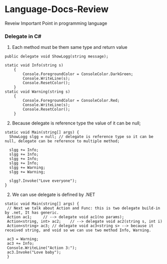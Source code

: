 # Language-Docs-Review
Reveiw Important Point in programming language

### Delegate in C#


1. Each method must be them same type and return value
```
public delegate void ShowLogg(string message); 

static void Info(string s)
    {
        Console.ForegroundColor = ConsoleColor.DarkGreen;
        Console.WriteLine(s);
        Console.ResetColor();
    }
static void Warning(string s)
    {
        Console.ForegroundColor = ConsoleColor.Red;
        Console.WriteLine(s);
        Console.ResetColor();
    }
```
2. Because delegate is reference type the value of it can be null;

```
static void Main(string[] args) {
  ShowLogg slgg = null; // delegate is reference type so it can be null, delegate can be reference to multiple method;
  
  slgg += Info;
  slgg += Info;
  slgg += Info;
  slgg += Info;
  slgg += Warning;
  slgg += Warning;

  slgg?.Invoke("Love everyone");
}

```
2. We can use delegate is defined by .NET
```
static void Main(string[] args) {
 // Next we talk about Action and Func: this is two delegate build-in by .net, It has generic.
 Action ac1;     // --> delegate void ac1(no params);
 Action<string, int> ac2;    // --> delegate void ac2(string s, int i)
 Action<string> ac3; // delegate void ac3<string s> --> because it received string, and void so we can use two method Info, Warning. 

 ac3 = Warning;
 ac3 += Info;
 Console.WriteLine("Action 3:");
 ac3.Invoke("Love baby");
 }
```

